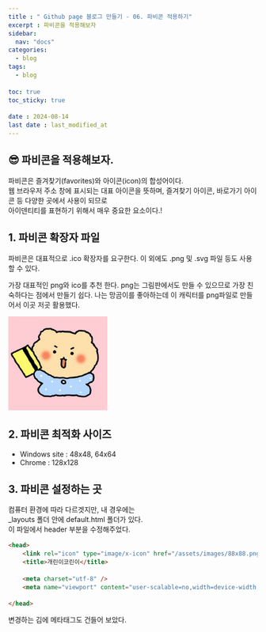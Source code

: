 ```yaml
---
title : " Github page 블로그 만들기 - 06. 파비콘 적용하기"
excerpt : 파비콘을 적용해보자
sidebar:
  nav: "docs"
categories:
  - blog
tags:
  - blog

toc: true
toc_sticky: true

date : 2024-08-14
last date : last_modified_at
---
```


## 😎  파비콘을 적용해보자. 
파비콘은 즐겨찾기(favorites)와 아이콘(icon)의 합성어이다.<br>
웹 브라우저 주소 창에 표시되는 대표 아이콘을 뜻하며, 즐겨찾기 아이콘, 바로가기 아이콘 등 다양한 곳에서 사용이 되므로 <br>
아이덴티티를 표현하기 위해서 매우 중요한 요소이다.! 

## 1. 파비콘 확장자 파일
파비콘은 대표적으로 .ico 확장자를 요구한다. 이 외에도 .png 및 .svg 파일 등도 사용 할 수 있다. <br>

가장 대표적인 png와 ico를 추천 한다. 
png는 그림판에서도 만들 수 있으므로 가장 친숙하다는 점에서 만들기 쉽다.
나는 망곰이를 좋아하는데 이 캐릭터를 png파일로 만들어서 이곳 저곳 활용했다.
<div>
<img src="/assets/images/88x88.png" width="200">
</div>


## 2. 파비콘 최적화 사이즈
* Windows site :  48x48, 64x64
* Chrome : 128x128


## 3. 파비콘 설정하는 곳

컴퓨터 환경에 따라 다르겟지만, 
내 경우에는 <br>
_layouts 폴더 안에 default.html 폴더가 있다. <br>
이 파일에서 header 부분을 수정해주었다.


```html
<head>
    <link rel="icon" type="image/x-icon" href="/assets/images/88x88.png?"/>
    <title>개린이코린이</title>
    
    <meta charset="utf-8" />
    <meta name="viewport" content="user-scalable=no,width=device-width,initial-scale=1.0">

</head>
```
변경하는 김에 메타태그도 건들어 보았다.

